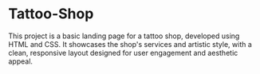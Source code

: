 # Tattoo-Shop
This project is a basic landing page for a tattoo shop, developed using HTML and CSS. It showcases the shop's services and artistic style, with a clean, responsive layout designed for user engagement and aesthetic appeal.
